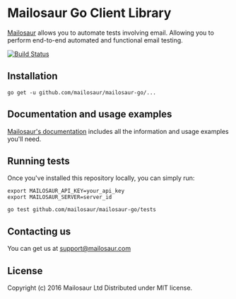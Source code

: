 # Mailosaur Go Client Library

[Mailosaur](https://mailosaur.com) allows you to automate tests involving email. Allowing you to perform end-to-end automated and functional email testing.

[![Build Status](https://travis-ci.org/mailosaur/mailosaur-go.svg?branch=master)](https://travis-ci.org/mailosaur/mailosaur-go)

## Installation

```
go get -u github.com/mailosaur/mailosaur-go/...
```

## Documentation and usage examples

[Mailosaur's documentation](https://mailosaur.com/docs) includes all the information and usage examples you'll need.

## Running tests

Once you've installed this repository locally, you can simply run:

```
export MAILOSAUR_API_KEY=your_api_key
export MAILOSAUR_SERVER=server_id

go test github.com/mailosaur/mailosaur-go/tests
```

## Contacting us

You can get us at [support@mailosaur.com](mailto:support@mailosaur.com)

## License

Copyright (c) 2016 Mailosaur Ltd
Distributed under MIT license.
